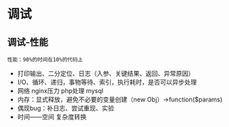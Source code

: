 # 调试

## 调试-性能

```tip
性能：90%的时间在10%的代码上
```

* 打印输出、二分定位、日志（入参、关键结果、返回、异常原因）
* I/O、循环、递归，事物等待、索引，执行耗时，是否可以异步处理
* 网络  nginx压力 php处理  mysql
* 内存：显式释放，避免不必要的变量创建（new Obj）->function($params)
* 偶现bug：补日志、尝试重现、实验
* 时间——空间  复杂度转换


